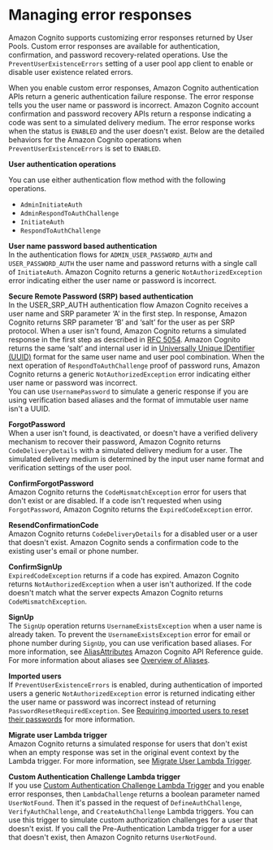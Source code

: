 # Managing error responses<a name="cognito-user-pool-managing-errors"></a>

Amazon Cognito supports customizing error responses returned by User Pools\. Custom error responses are available for authentication, confirmation, and password recovery\-related operations\. Use the `PreventUserExistenceErrors` setting of a user pool app client to enable or disable user existence related errors\. 

When you enable custom error responses, Amazon Cognito authentication APIs return a generic authentication failure response\. The error response tells you the user name or password is incorrect\. Amazon Cognito account confirmation and password recovery APIs return a response indicating a code was sent to a simulated delivery medium\. The error response works when the status is `ENABLED` and the user doesn't exist\. Below are the detailed behaviors for the Amazon Cognito operations when `PreventUserExistenceErrors` is set to `ENABLED`\.

**User authentication operations**

You can use either authentication flow method with the following operations\.
+ `AdminInitiateAuth`
+ `AdminRespondToAuthChallenge`
+ `InitiateAuth`
+ `RespondToAuthChallenge`

**User name password based authentication**  
In the authentication flows for `ADMIN_USER_PASSWORD_AUTH` and `USER_PASSWORD_AUTH` the user name and password returns with a single call of `InitiateAuth`\. Amazon Cognito returns a generic `NotAuthorizedException` error indicating either the user name or password is incorrect\.

**Secure Remote Password \(SRP\) based authentication**  
In the USER\_SRP\_AUTH authentication flow Amazon Cognito receives a user name and SRP parameter ‘A’ in the first step\. In response, Amazon Cognito returns SRP parameter ‘B’ and ‘salt’ for the user as per SRP protocol\. When a user isn't found, Amazon Cognito returns a simulated response in the first step as described in [RFC 5054](https://tools.ietf.org/html/rfc5054#section-2.5.1.3)\. Amazon Cognito returns the same ‘salt’ and internal user id in [Universally Unique IDentifier \(UUID\)](https://tools.ietf.org/html/rfc4122) format for the same user name and user pool combination\. When the next operation of `RespondToAuthChallenge` proof of password runs, Amazon Cognito returns a generic `NotAuthorizedException` error indicating either user name or password was incorrect\.  
You can use `UsernamePassword` to simulate a generic response if you are using verification based aliases and the format of immutable user name isn't a UUID\.

**ForgotPassword**  
When a user isn't found, is deactivated, or doesn't have a verified delivery mechanism to recover their password, Amazon Cognito returns `CodeDeliveryDetails` with a simulated delivery medium for a user\. The simulated delivery medium is determined by the input user name format and verification settings of the user pool\.

**ConfirmForgotPassword**  
Amazon Cognito returns the `CodeMismatchException` error for users that don't exist or are disabled\. If a code isn't requested when using `ForgotPassword`, Amazon Cognito returns the `ExpiredCodeException` error\.

**ResendConfirmationCode**  
Amazon Cognito returns `CodeDeliveryDetails` for a disabled user or a user that doesn't exist\. Amazon Cognito sends a confirmation code to the existing user's email or phone number\.

**ConfirmSignUp**  
 `ExpiredCodeException` returns if a code has expired\. Amazon Cognito returns `NotAuthorizedException` when a user isn't authorized\. If the code doesn't match what the server expects Amazon Cognito returns `CodeMismatchException`\. 

**SignUp**  
The `SignUp` operation returns `UsernameExistsException` when a user name is already taken\. To prevent the `UsernameExistsException` error for email or phone number during `SignUp`, you can use verification based aliases\. For more information, see [AliasAttributes](https://docs.aws.amazon.com/cognito-user-identity-pools/latest/APIReference/API_CreateUserPool.html) Amazon Cognito API Reference guide\. For more information about aliases see [Overview of Aliases](https://docs.aws.amazon.com/cognito/latest/developerguide/user-pool-settings-attributes.html#user-pool-settings-aliases)\. 

**Imported users**  
If `PreventUserExistenceErrors` is enabled, during authentication of imported users a generic `NotAuthorizedException` error is returned indicating either the user name or password was incorrect instead of returning `PasswordResetRequiredException`\. See [Requiring imported users to reset their passwords](https://docs.aws.amazon.com/cognito/latest/developerguide/cognito-user-pools-using-import-tool-password-reset.html) for more information\.

**Migrate user Lambda trigger**  
Amazon Cognito returns a simulated response for users that don't exist when an empty response was set in the original event context by the Lambda trigger\. For more information, see [Migrate User Lambda Trigger](https://docs.aws.amazon.com/cognito/latest/developerguide/user-pool-lambda-migrate-user.html)\. 

**Custom Authentication Challenge Lambda trigger**  
If you use [Custom Authentication Challenge Lambda Trigger](https://docs.aws.amazon.com/cognito/latest/developerguide/user-pool-lambda-challenge.html) and you enable error responses, then `LambdaChallenge` returns a boolean parameter named `UserNotFound`\. Then it's passed in the request of `DefineAuthChallenge`, `VerifyAuthChallenge`, and `CreateAuthChallenge` Lambda triggers\. You can use this trigger to simulate custom authorization challenges for a user that doesn't exist\. If you call the Pre\-Authentication Lambda trigger for a user that doesn't exist, then Amazon Cognito returns `UserNotFound`\. 